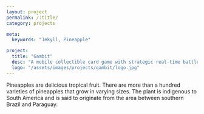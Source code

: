 ```yaml
---
layout: project
permalink: /:title/
category: projects

meta:
  keywords: "Jekyll, Pineapple"

project:
  title: "Gambit"
  desc: "A mobile collectible card game with strategic real-time battles"
  logo: "/assets/images/projects/gambit/logo.jpg"
---
```

<p>Pineapples are delicious tropical fruit. There are more than a hundred varieties of pineapples that grow in varying sizes. The plant is indigenous to South America and is said to originate from the area between southern Brazil and Paraguay.</p>